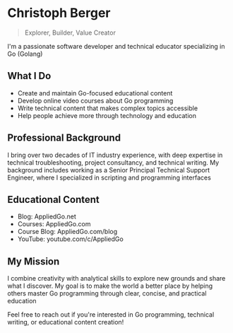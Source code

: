 # Christoph Berger

> Explorer, Builder, Value Creator

I'm a passionate software developer and technical educator specializing in Go (Golang) 

## What I Do
- Create and maintain Go-focused educational content
- Develop online video courses about Go programming
- Write technical content that makes complex topics accessible
- Help people achieve more through technology and education

## Professional Background
I bring over two decades of IT industry experience, with deep expertise in technical troubleshooting, project consultancy, and technical writing. My background includes working as a Senior Principal Technical Support Engineer, where I specialized in scripting and programming interfaces 

## Educational Content
- Blog: AppliedGo.net
- Courses: AppliedGo.com
- Course Blog: AppliedGo.com/blog
- YouTube: youtube.com/c/AppliedGo

## My Mission
I combine creativity with analytical skills to explore new grounds and share what I discover. My goal is to make the world a better place by helping others master Go programming through clear, concise, and practical education 

Feel free to reach out if you're interested in Go programming, technical writing, or educational content creation!


